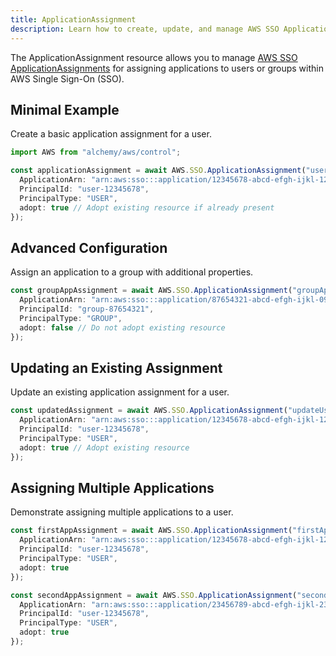 ```yaml
---
title: ApplicationAssignment
description: Learn how to create, update, and manage AWS SSO ApplicationAssignments using Alchemy Cloud Control.
---
```


The ApplicationAssignment resource allows you to manage [AWS SSO ApplicationAssignments](https://docs.aws.amazon.com/sso/latest/userguide/) for assigning applications to users or groups within AWS Single Sign-On (SSO).

## Minimal Example

Create a basic application assignment for a user.

```ts
import AWS from "alchemy/aws/control";

const applicationAssignment = await AWS.SSO.ApplicationAssignment("userAppAssignment", {
  ApplicationArn: "arn:aws:sso:::application/12345678-abcd-efgh-ijkl-1234567890ab",
  PrincipalId: "user-12345678",
  PrincipalType: "USER",
  adopt: true // Adopt existing resource if already present
});
```

## Advanced Configuration

Assign an application to a group with additional properties.

```ts
const groupAppAssignment = await AWS.SSO.ApplicationAssignment("groupAppAssignment", {
  ApplicationArn: "arn:aws:sso:::application/87654321-abcd-efgh-ijkl-0987654321ba",
  PrincipalId: "group-87654321",
  PrincipalType: "GROUP",
  adopt: false // Do not adopt existing resource
});
```

## Updating an Existing Assignment

Update an existing application assignment for a user.

```ts
const updatedAssignment = await AWS.SSO.ApplicationAssignment("updateUserAppAssignment", {
  ApplicationArn: "arn:aws:sso:::application/12345678-abcd-efgh-ijkl-1234567890ab",
  PrincipalId: "user-12345678",
  PrincipalType: "USER",
  adopt: true // Adopt existing resource
});
```

## Assigning Multiple Applications

Demonstrate assigning multiple applications to a user.

```ts
const firstAppAssignment = await AWS.SSO.ApplicationAssignment("firstAppAssignment", {
  ApplicationArn: "arn:aws:sso:::application/12345678-abcd-efgh-ijkl-1234567890ab",
  PrincipalId: "user-12345678",
  PrincipalType: "USER",
  adopt: true
});

const secondAppAssignment = await AWS.SSO.ApplicationAssignment("secondAppAssignment", {
  ApplicationArn: "arn:aws:sso:::application/23456789-abcd-efgh-ijkl-2345678901bc",
  PrincipalId: "user-12345678",
  PrincipalType: "USER",
  adopt: true
});
```